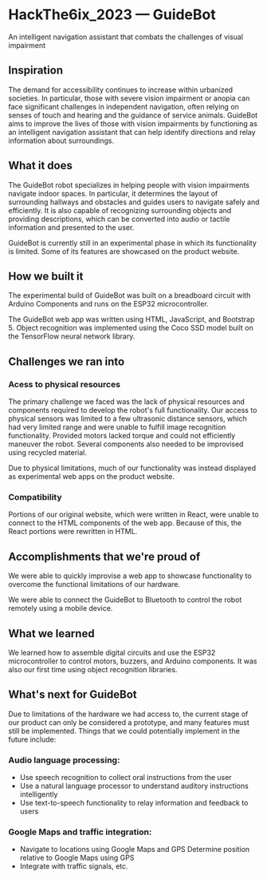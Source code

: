 # HackThe6ix_2023 — GuideBot
An intelligent navigation assistant that combats the challenges of visual impairment

## Inspiration

The demand for accessibility continues to increase within urbanized societies. In particular, those with severe vision impairment or anopia can face significant challenges in independent navigation, often relying on senses of touch and hearing and the guidance of service animals. GuideBot aims to improve the lives of those with vision impairments by functioning as an intelligent navigation assistant that can help identify directions and relay information about surroundings.

## What it does

The GuideBot robot specializes in helping people with vision impairments navigate indoor spaces. In particular, it determines the layout of surrounding hallways and obstacles and guides users to navigate safely and efficiently. It is also capable of recognizing surrounding objects and providing descriptions, which can be converted into audio or tactile information and presented to the user. 

GuideBot is currently still in an experimental phase in which its functionality is limited. Some of its features are showcased on the product website.

## How we built it

The experimental build of GuideBot was built on a breadboard circuit with Arduino Components and runs on the ESP32 microcontroller.

The GuideBot web app was written using HTML, JavaScript, and Bootstrap 5. Object recognition was implemented using the Coco SSD model built on the TensorFlow neural network library.

## Challenges we ran into

### Acess to physical resources

The primary challenge we faced was the lack of physical resources and components required to develop the robot's full functionality. Our access to physical sensors was limited to a few ultrasonic distance sensors, which had very limited range and were unable to fulfill image recognition functionality. Provided motors lacked torque and could not efficiently maneuver the robot. Several components also needed to be improvised using recycled material.

Due to physical limitations, much of our functionality was instead displayed as experimental web apps on the product website.

### Compatibility

Portions of our original website, which were written in React, were unable to connect to the HTML components of the web app. Because of this, the React portions were rewritten in HTML.

## Accomplishments that we're proud of

We were able to quickly improvise a web app to showcase functionality to overcome the functional limitations of our hardware.

We were able to connect the GuideBot to Bluetooth to control the robot remotely using a mobile device.

## What we learned

We learned how to assemble digital circuits and use the ESP32 microcontroller to control motors, buzzers, and Arduino components. It was also our first time using object recognition libraries.

## What's next for GuideBot

Due to limitations of the hardware we had access to, the current stage of our product can only be considered a prototype, and many features must still be implemented. Things that we could potentially implement in the future include:

### Audio language processing:

- Use speech recognition to collect oral instructions from the user
- Use a natural language processor to understand auditory instructions intelligently
- Use text-to-speech functionality to relay information and feedback to users

### Google Maps and traffic integration:
- Navigate to locations using Google Maps and GPS
Determine position relative to Google Maps using GPS
- Integrate with traffic signals, etc.